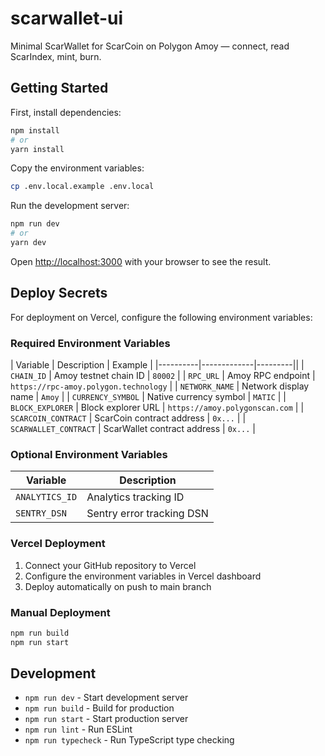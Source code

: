# scarwallet-ui
Minimal ScarWallet for ScarCoin on Polygon Amoy — connect, read ScarIndex, mint, burn.

## Getting Started

First, install dependencies:

```bash
npm install
# or
yarn install
```

Copy the environment variables:

```bash
cp .env.local.example .env.local
```

Run the development server:

```bash
npm run dev
# or
yarn dev
```

Open [http://localhost:3000](http://localhost:3000) with your browser to see the result.

## Deploy Secrets

For deployment on Vercel, configure the following environment variables:

### Required Environment Variables

| Variable | Description | Example |
|----------|-------------|---------||
| `CHAIN_ID` | Amoy testnet chain ID | `80002` |
| `RPC_URL` | Amoy RPC endpoint | `https://rpc-amoy.polygon.technology` |
| `NETWORK_NAME` | Network display name | `Amoy` |
| `CURRENCY_SYMBOL` | Native currency symbol | `MATIC` |
| `BLOCK_EXPLORER` | Block explorer URL | `https://amoy.polygonscan.com` |
| `SCARCOIN_CONTRACT` | ScarCoin contract address | `0x...` |
| `SCARWALLET_CONTRACT` | ScarWallet contract address | `0x...` |

### Optional Environment Variables

| Variable | Description |
|----------|-------------|
| `ANALYTICS_ID` | Analytics tracking ID |
| `SENTRY_DSN` | Sentry error tracking DSN |

### Vercel Deployment

1. Connect your GitHub repository to Vercel
2. Configure the environment variables in Vercel dashboard
3. Deploy automatically on push to main branch

### Manual Deployment

```bash
npm run build
npm run start
```

## Development

- `npm run dev` - Start development server
- `npm run build` - Build for production
- `npm run start` - Start production server
- `npm run lint` - Run ESLint
- `npm run typecheck` - Run TypeScript type checking